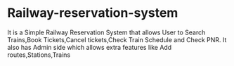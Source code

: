 # Railway-reservation-system
It is a Simple Railway Reservation System that allows User to Search Trains,Book Tickets,Cancel tickets,Check Train Schedule and Check PNR.  It also has Admin side which allows extra features like Add routes,Stations,Trains
